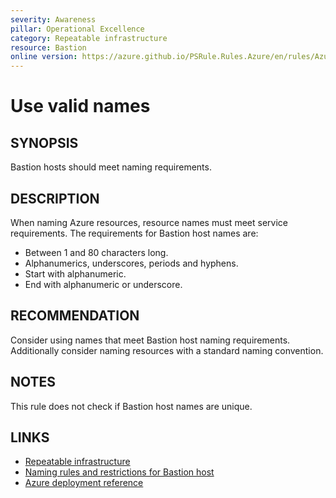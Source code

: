 ```yaml
---
severity: Awareness
pillar: Operational Excellence
category: Repeatable infrastructure
resource: Bastion
online version: https://azure.github.io/PSRule.Rules.Azure/en/rules/Azure.Bastion.Name/
---
```


# Use valid names

## SYNOPSIS

Bastion hosts should meet naming requirements.

## DESCRIPTION

When naming Azure resources, resource names must meet service requirements.
The requirements for Bastion host names are:

- Between 1 and 80 characters long.
- Alphanumerics, underscores, periods and hyphens.
- Start with alphanumeric.
- End with alphanumeric or underscore.

## RECOMMENDATION

Consider using names that meet Bastion host naming requirements.
Additionally consider naming resources with a standard naming convention.

## NOTES

This rule does not check if Bastion host names are unique.

## LINKS

- [Repeatable infrastructure](https://learn.microsoft.com/azure/architecture/framework/devops/automation-infrastructure)
- [Naming rules and restrictions for Bastion host](https://learn.microsoft.com/azure/azure-resource-manager/management/resource-name-rules#microsoftnetwork)
- [Azure deployment reference](https://learn.microsoft.com/azure/templates/microsoft.network/bastionhosts)
